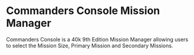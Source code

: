 # Commanders Console Mission Manager

Commanders Console is a 40k 9th Edition Mission Manager allowing users to select the Mission Size, Primary Mission and Secondary Missions. 
